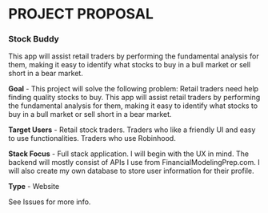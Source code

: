 # PROJECT PROPOSAL

### Stock Buddy

This app will assist retail traders by performing the fundamental analysis for them, 
making it easy to identify what stocks to buy in a bull market or sell short in a bear market.

**Goal** - This project will solve the following problem: Retail traders need help finding 
quality stocks to buy. This app will assist retail traders by performing the fundamental analysis 
for them, making it easy to identify what stocks to buy in a bull market or sell short in a bear market.

**Target Users** - 
Retail stock traders. 
Traders who like a friendly UI and easy to use functionalities.
Traders who use Robinhood.


**Stack Focus** - Full stack application. I will begin with the UX in mind. The backend will mostly 
consist of APIs I use from FinancialModelingPrep.com. I will also create my own database to store 
user information for their profile.

**Type** - Website

See Issues for more info.

